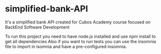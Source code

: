 # simplified-bank-API
It's a simplified bank API created for Cubos Academy course focused on BackEnd Software Development 

To run this project you need to have node.js installed and use npm install to get all dependencies
Also if you want to run tests you can use the insomnia file to import in isomnia and have a pre-configured insomnia. 
